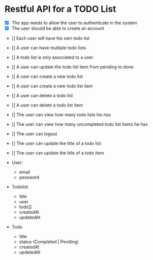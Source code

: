 # Restful API for a TODO List

- [x] The app needs to allow the user to authenticate in the system
- [x] The user should be able to create an account
- [] Each user will have his own todo list
- [] A user can have multiple todo lists
- [] A todo list is only associated to a user
- [] A user can update the todo list item from pending to done
- [] A user can create a new todo list
- [] A user can create a new todo list item
- [] A user can delete a todo list
- [] A user can delete a todo list item
- [] The user can view how many todo lists his has
- [] The user can view how many uncompleted todo list items he has
- [] The user can logout
- [] The user can update the title of a todo list
- [] The user can update the title of a todo item


- User:
  - email
  - password

- Todolist
  - title
  - user
  - todo[]
  - createdAt
  - updatedAt

- Todo
  - title
  - status (Completed | Pending)
  - createdAt
  - updatedAt